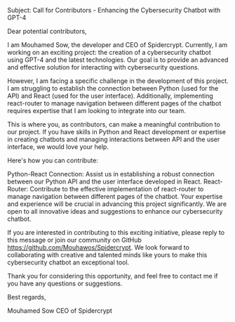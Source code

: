 Subject: Call for Contributors - Enhancing the Cybersecurity Chatbot with GPT-4

Dear potential contributors,

I am Mouhamed Sow, the developer and CEO of Spidercrypt. Currently, I am working on an exciting project: the creation of a cybersecurity chatbot using GPT-4 and the latest technologies. Our goal is to provide an advanced and effective solution for interacting with cybersecurity questions.

However, I am facing a specific challenge in the development of this project. I am struggling to establish the connection between Python (used for the API) and React (used for the user interface). Additionally, implementing react-router to manage navigation between different pages of the chatbot requires expertise that I am looking to integrate into our team.

This is where you, as contributors, can make a meaningful contribution to our project. If you have skills in Python and React development or expertise in creating chatbots and managing interactions between API and the user interface, we would love your help.

Here's how you can contribute:

Python-React Connection: Assist us in establishing a robust connection between our Python API and the user interface developed in React.
React-Router: Contribute to the effective implementation of react-router to manage navigation between different pages of the chatbot.
Your expertise and experience will be crucial in advancing this project significantly. We are open to all innovative ideas and suggestions to enhance our cybersecurity chatbot.

If you are interested in contributing to this exciting initiative, please reply to this message or join our community on GitHub https://github.com/Mouhawos/Spidercrypt. We look forward to collaborating with creative and talented minds like yours to make this cybersecurity chatbot an exceptional tool.

Thank you for considering this opportunity, and feel free to contact me if you have any questions or suggestions.

Best regards,

Mouhamed Sow
CEO of Spidercrypt

